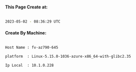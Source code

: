 
   
#### This Page Create at:

```bash

2023-05-02 - 08:36:29 UTC

```

#### Create By Machine:

```bash

Host Name : fv-az790-645

platform  : Linux-5.15.0-1036-azure-x86_64-with-glibc2.35

Ip Local  : 10.1.0.228

```

